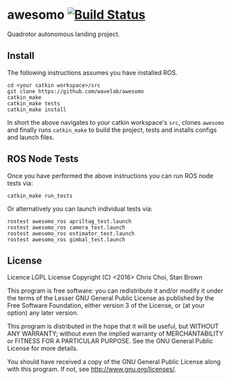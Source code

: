 # awesomo [![Build Status](https://travis-ci.com/wavelab/awesomo.svg?token=vyEJ7ehiK1iW6rTBostS&branch=ros)](https://travis-ci.com/wavelab/awesomo)

Quadrotor autonomous landing project.


## Install

The following instructions assumes you have installed ROS.

    cd <your catkin workspace>/src
    git clone https://github.com/wavelab/awesomo
    catkin_make
    catkin_make tests
    catkin_make install

In short the above navigates to your catkin workspace's `src`, clones `awesomo`
and finally runs `catkin_make` to build the project, tests and installs configs
and launch files.


## ROS Node Tests

Once you have performed the above instructions you can run ROS node tests via:

    catkin_make run_tests

Or alternatively you can launch individual tests via:

    rostest awesomo_ros apriltag_test.launch
    rostest awesomo_ros camera_test.launch
    rostest awesomo_ros estimator_test.launch
    rostest awesomo_ros gimbal_test.launch


## License

Licence LGPL License Copyright (C) <2016> Chris Choi, Stan Brown

This program is free software: you can redistribute it and/or modify it under
the terms of the Lesser GNU General Public License as published by the Free
Software Foundation, either version 3 of the License, or (at your option) any
later version.

This program is distributed in the hope that it will be useful, but WITHOUT ANY
WARRANTY; without even the implied warranty of MERCHANTABILITY or FITNESS FOR
A PARTICULAR PURPOSE.  See the GNU General Public License for more details.

You should have received a copy of the GNU General Public License along with
this program.  If not, see <http://www.gnu.org/licenses/>.
